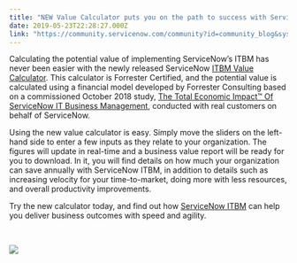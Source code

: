```yaml
---
title: "NEW Value Calculator puts you on the path to success with ServiceNow ITBM"
date: 2019-05-23T22:28:27.000Z
link: "https://community.servicenow.com/community?id=community_blog&sys_id=c047b25adb25b384190dfb24399619ca"
---
```

<p class="p1">Calculating the potential value of implementing ServiceNow’s ITBM has never been easier with the newly released ServiceNow <a href="https://www.servicenow.com/success/value-calculator-itbm.html?cid&#61;i:com:smkc:csc" rel="nofollow">ITBM Value Calculato<span class="s1">r</span></a>. This calculator is Forrester Certified, and the potential value is calculated using a financial model developed by Forrester Consulting based on a commissioned October 2018 study, <a href="https://www.servicenow.com/lpayr/the-total-economic-impact-of-servicenow-it-business-management.html?cid&#61;i:com:smkc:csc" rel="nofollow"><span class="s1">The Total Economic </span><span class="s1">Impact™ Of ServiceNow IT Business Management</span></a>, conducted with real customers on behalf of ServiceNow.</p>
<p class="p1">Using the new value calculator is easy. Simply move the sliders on the left-hand side to enter a few inputs as they relate to your organization. The figures will update in real-time and a business value report will be ready for you to download. In it, you will find details on how much your organization can save annually with ServiceNow ITBM, in addition to details such as increasing velocity for your time-to-market, doing more with less resources, and overall productivity improvements.</p>
<p class="p1">Try the new calculator today, and find out how <a href="https://www.servicenow.com/products/business-management.html" rel="nofollow"><span class="s1">ServiceNow ITBM</span></a> can help you deliver business outcomes with speed and agility.</p>
<p class="p1"> </p>
<p class="p1"><img style="max-width: 100%; max-height: 480px;" src="https://community.servicenow.com/6d6a3e96dbad3b045129a851ca96193f.iix" /></p>